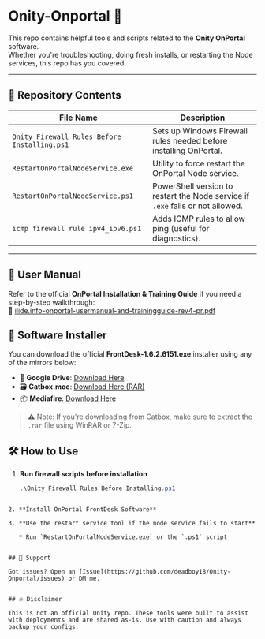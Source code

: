 # Onity-Onportal 🔐

This repo contains helpful tools and scripts related to the **Onity OnPortal** software.  
Whether you're troubleshooting, doing fresh installs, or restarting the Node services, this repo has you covered.

---

## 📂 Repository Contents

| File Name                           | Description                                                                 |
|------------------------------------|-----------------------------------------------------------------------------|
| `Onity Firewall Rules Before Installing.ps1` | Sets up Windows Firewall rules needed before installing OnPortal.          |
| `RestartOnPortalNodeService.exe`   | Utility to force restart the OnPortal Node service.                         |
| `RestartOnPortalNodeService.ps1`   | PowerShell version to restart the Node service if `.exe` fails or not allowed. |
| `icmp firewall rule ipv4_ipv6.ps1` | Adds ICMP rules to allow ping (useful for diagnostics).                     |

---

## 📘 User Manual

Refer to the official **OnPortal Installation & Training Guide** if you need a step-by-step walkthrough:  
📄 [ilide.info-onportal-usermanual-and-trainingguide-rev4-pr.pdf](https://github.com/deadboy18/Onity-Onportal/blob/6f399c548ed5d355777001f1a2785b6d0ebf9988/ilide.info-onportal-usermanual-and-trainingguide-rev4-pr_7e2d252f2c81153e8761ddbbb1f3067a.pdf)


## 🧩 Software Installer

You can download the official **FrontDesk-1.6.2.6151.exe** installer using any of the mirrors below:

- 📁 **Google Drive**: [Download Here](https://drive.google.com/file/d/1W7_PqySJXmi5FgEgRlszERCHa06oV8Vj/view?usp=sharing)
- 🗃️ **Catbox.moe**: [Download Here (RAR)](https://files.catbox.moe/geovie.rar)
- 📦 **Mediafire**: [Download Here](https://www.mediafire.com/file/jt3qyqb486xmmkr/FrontDesk-1.6.2.6151.exe/file)

> ⚠️ Note: If you're downloading from Catbox, make sure to extract the `.rar` file using WinRAR or 7-Zip.


## 🛠 How to Use

1. **Run firewall scripts before installation**
   ```powershell
   .\Onity Firewall Rules Before Installing.ps1
````

2. **Install OnPortal FrontDesk Software**

3. **Use the restart service tool if the node service fails to start**

   * Run `RestartOnPortalNodeService.exe` or the `.ps1` script


## 💬 Support

Got issues? Open an [Issue](https://github.com/deadboy18/Onity-Onportal/issues) or DM me.


## 🔥 Disclaimer

This is not an official Onity repo. These tools were built to assist with deployments and are shared as-is. Use with caution and always backup your configs.
